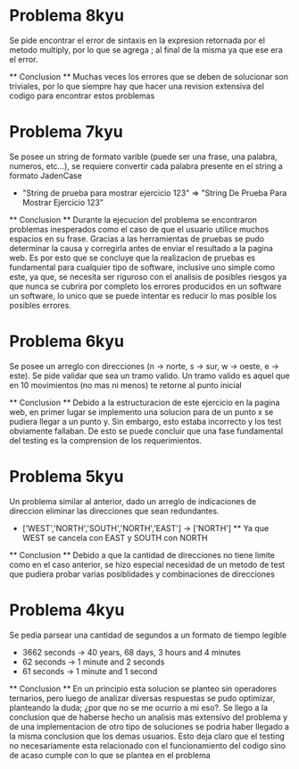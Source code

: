 # Problema 8kyu
Se pide encontrar el error de sintaxis en la expresion retornada por el metodo multiply, por lo que se agrega ; al final de la misma
ya que ese era el error.

** Conclusion **
Muchas veces los errores que se deben de solucionar son triviales, por lo que siempre hay que hacer una revision extensiva del codigo para
encontrar estos problemas

# Problema 7kyu
  Se posee un string de formato varible (puede ser una frase, una palabra, numeros, etc...), se requiere convertir
  cada palabra presente en el string a formato JadenCase

* "String de prueba para mostrar ejercicio 123" => "String De Prueba Para Mostrar Ejercicio 123"

** Conclusion **
Durante la ejecucion del problema se encontraron problemas inesperados como el caso de que el usuario utilice muchos
espacios en su frase. Gracias a las herramientas de pruebas se pudo determinar la causa y corregirla antes de
enviar el resultado a la pagina web.
Es por esto que se concluye que la realizacion de pruebas es fundamental para cualquier tipo de software, inclusive
uno simple como este, ya que, se necesita ser riguroso con el analisis de posibles riesgos ya que nunca se cubrira por
completo los errores producidos en un software un software, lo unico que se puede intentar es reducir lo mas posible los posibles
errores.

# Problema 6kyu
  Se posee un arreglo con direcciones (n -> norte, s -> sur, w -> oeste, e -> este). Se pide validar que sea un tramo valido.
Un tramo valido es aquel que en 10 movimientos (no mas ni menos) te retorne al punto inicial


** Conclusion **
Debido a la estructuracion de este ejercicio en la pagina web, en primer lugar se implemento una solucion para de un punto x
se pudiera llegar a un punto y. Sin embargo, esto estaba incorrecto y los test obviamente fallaban. De esto se puede concluir
que una fase fundamental del testing es la comprension de los requerimientos.

# Problema 5kyu
Un problema similar al anterior, dado un arreglo de indicaciones de direccion eliminar las direcciones que sean redundantes.

* ['WEST','NORTH','SOUTH','NORTH','EAST'] -> ['NORTH']
** Ya que WEST se cancela con EAST y SOUTH con NORTH

** Conclusion **
Debido a que la cantidad de direcciones no tiene limite como en el caso anterior, se hizo especial necesidad de un metodo de test
que pudiera probar varias posiblidades y combinaciones de direcciones

# Problema 4kyu
Se pedia parsear una cantidad de segundos a un formato de tiempo legible

* 3662 seconds -> 40 years, 68 days, 3 hours and 4 minutes
* 62 seconds -> 1 minute and 2 seconds
* 61 seconds -> 1 minute and 1 second


** Conclusion **
En un principio esta solucion se planteo sin operadores ternarios, pero luego de analizar diversas respuestas
se pudo optimizar, planteando la duda; ¿por que no se me ocurrio a mi eso?. Se llego a la conclusion que de haberse
hecho un analisis mas extensivo del problema y de una implementacion de otro tipo de soluciones se podria haber llegado
a la misma conclusion que los demas usuarios. Esto deja claro que el testing no necesariamente esta relacionado con el
funcionamiento del codigo sino de acaso cumple con lo que se plantea en el problema



